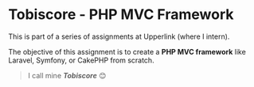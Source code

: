 # Tobiscore - PHP MVC Framework

This is part of a series of assignments at Upperlink (where I intern). 

The objective of this assignment is to create a **PHP MVC framework** like Laravel, Symfony, or CakePHP from scratch. 

> I call mine ***Tobiscore*** 😊
